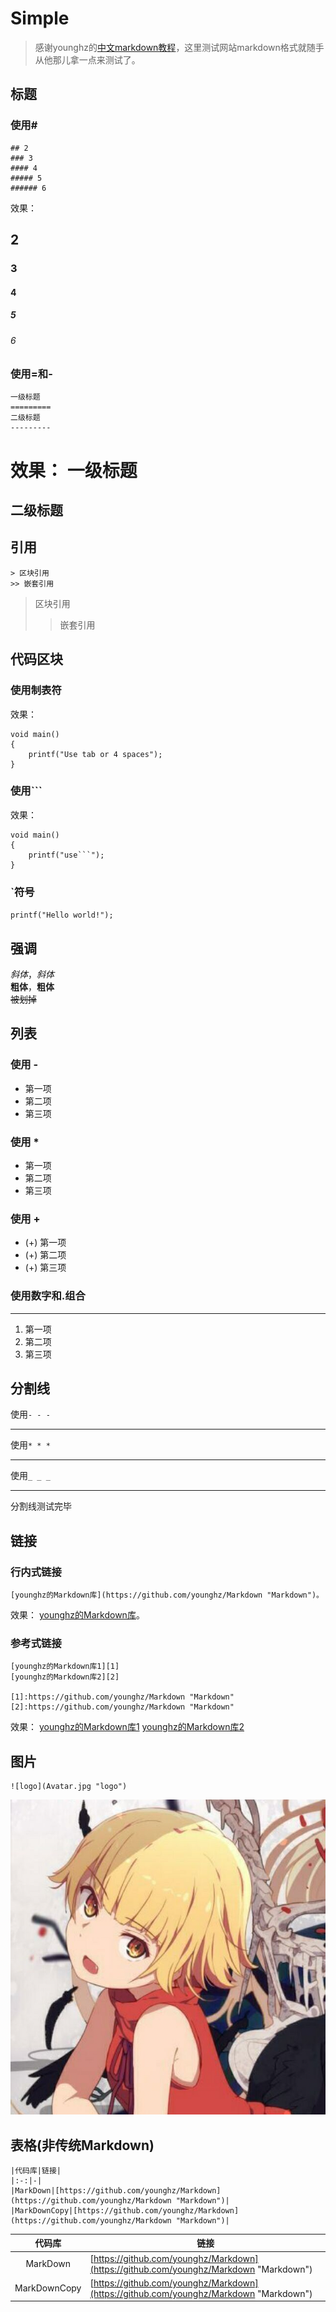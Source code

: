 # Simple
> 感谢younghz的[中文markdown教程](https://github.com/younghz/Markdown)，这里测试网站markdown格式就随手从他那儿拿一点来测试了。
## 标题
### 使用#
```
## 2
### 3
#### 4
##### 5
###### 6
```
效果：
## 2
### 3
#### 4
##### 5
###### 6

### 使用=和-
```
一级标题
=========
二级标题
---------
```
效果：
一级标题
=========
二级标题
---------

## 引用
```
> 区块引用
>> 嵌套引用
```
> 区块引用
>> 嵌套引用

## 代码区块
### 使用制表符
效果：

    void main()
    {
        printf("Use tab or 4 spaces");
    }

### 使用```
效果：
```
void main()
{
    printf("use```");
}
```
### `符号
`printf("Hello world!");`

## 强调
*斜体*，_斜体_  
**粗体**，__粗体__  
~~被划掉~~  
  
## 列表
### 使用 -
- 第一项 
- 第二项 
- 第三项
### 使用 *
* 第一项
* 第二项
* 第三项
### 使用 +
+ (+) 第一项
+ (+) 第二项
+ (+) 第三项
### 使用数字和.组合
_ _ _
1. 第一项
2. 第二项
3. 第三项

## 分割线
使用`- - -`
- - -
使用`* * *`
* * *
使用`_ _ _`
_ _ _
分割线测试完毕

## 链接
### 行内式链接
```
[younghz的Markdown库](https://github.com/younghz/Markdown "Markdown")。
```
效果：
[younghz的Markdown库](https://github.com/younghz/Markdown "Markdown")。
### 参考式链接
```
[younghz的Markdown库1][1]
[younghz的Markdown库2][2]

[1]:https://github.com/younghz/Markdown "Markdown"
[2]:https://github.com/younghz/Markdown "Markdown"
```
效果：
[younghz的Markdown库1][1]
[younghz的Markdown库2][2]

[1]:https://github.com/younghz/Markdown "Markdown"
[2]:https://github.com/younghz/Markdown "Markdown"

## 图片
```
![logo](Avatar.jpg "logo")
```
![logo](Avatar.jpg "logo")


## 表格(非传统Markdown)
```
|代码库|链接|
|:-:|-|
|MarkDown|[https://github.com/younghz/Markdown](https://github.com/younghz/Markdown "Markdown")|
|MarkDownCopy|[https://github.com/younghz/Markdown](https://github.com/younghz/Markdown "Markdown")|
```

|代码库|链接|
|:-:|-|
|MarkDown|[https://github.com/younghz/Markdown](https://github.com/younghz/Markdown "Markdown")|
|MarkDownCopy|[https://github.com/younghz/Markdown](https://github.com/younghz/Markdown "Markdown")|
